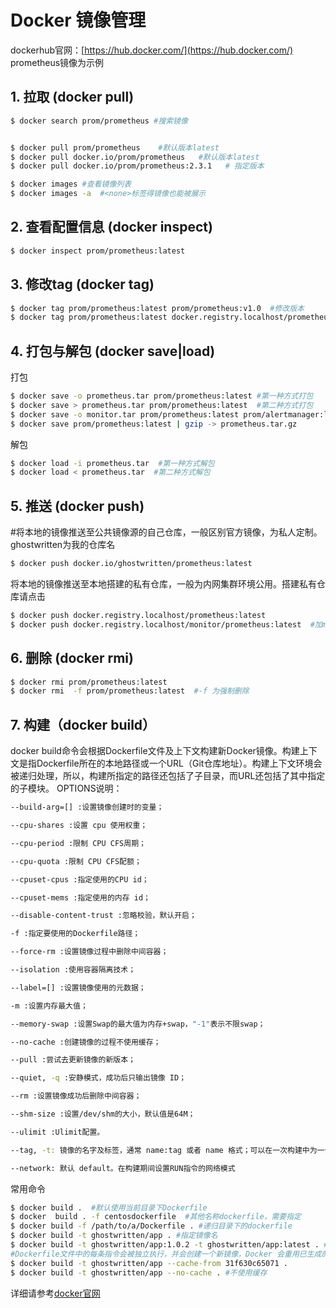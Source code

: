 #  Docker 镜像管理

dockerhub官网：[https://hub.docker.com/](https://hub.docker.com/)
prometheus镜像为示例
## 1. 拉取 (docker pull)

```bash
$ docker search prom/prometheus #搜索镜像
```

```bash

$ docker pull prom/prometheus    #默认版本latest
$ docker pull docker.io/prom/prometheus   #默认版本latest
$ docker pull docker.io/prom/prometheus:2.3.1   # 指定版本
```

```bash
$ docker images #查看镜像列表
$ docker images -a  #<none>标签得镜像也能被展示
```

## 2. 查看配置信息 (docker inspect)

```bash
$ docker inspect prom/prometheus:latest
```

## 3. 修改tag (docker tag)

```bash
$ docker tag prom/prometheus:latest prom/prometheus:v1.0  #修改版本
$ docker tag prom/prometheus:latest docker.registry.localhost/prometheus:latest #修改仓库名，修改自己的私有仓库docker.registry.localhost（自定义）


```

## 4. 打包与解包 (docker save|load)
打包
```bash
$ docker save -o prometheus.tar prom/prometheus:latest #第一种方式打包
$ docker save > prometheus.tar prom/prometheus:latest  #第二种方式打包
$ docker save -o monitor.tar prom/prometheus:latest prom/alertmanager:latest # 多个镜像打包
$ docker save prom/prometheus:latest | gzip -> prometheus.tar.gz
```
解包

```bash
$ docker load -i prometheus.tar  #第一种方式解包
$ docker load < prometheus.tar  #第二种方式解包
```

## 5. 推送 (docker push)
#将本地的镜像推送至公共镜像源的自己仓库，一般区别官方镜像，为私人定制。ghostwritten为我的仓库名

```bash
$ docker push docker.io/ghostwritten/prometheus:latest  
```

将本地的镜像推送至本地搭建的私有仓库，一般为内网集群环境公用。搭建私有仓库请点击

```bash
$ docker push docker.registry.localhost/prometheus:latest  
$ docker push docker.registry.localhost/monitor/prometheus:latest  #加monitor tag方便区分镜像类型
```

## 6. 删除 (docker rmi)

```bash
$ docker rmi prom/prometheus:latest
$ docker rmi  -f prom/prometheus:latest  #-f 为强制删除
```

## 7. 构建（docker build）

docker build命令会根据Dockerfile文件及上下文构建新Docker镜像。构建上下文是指Dockerfile所在的本地路径或一个URL（Git仓库地址）。构建上下文环境会被递归处理，所以，构建所指定的路径还包括了子目录，而URL还包括了其中指定的子模块。
OPTIONS说明：

```bash
--build-arg=[] :设置镜像创建时的变量；

--cpu-shares :设置 cpu 使用权重；

--cpu-period :限制 CPU CFS周期；

--cpu-quota :限制 CPU CFS配额；

--cpuset-cpus :指定使用的CPU id；

--cpuset-mems :指定使用的内存 id；

--disable-content-trust :忽略校验，默认开启；

-f :指定要使用的Dockerfile路径；

--force-rm :设置镜像过程中删除中间容器；

--isolation :使用容器隔离技术；

--label=[] :设置镜像使用的元数据；

-m :设置内存最大值；

--memory-swap :设置Swap的最大值为内存+swap，"-1"表示不限swap；

--no-cache :创建镜像的过程不使用缓存；

--pull :尝试去更新镜像的新版本；

--quiet, -q :安静模式，成功后只输出镜像 ID；

--rm :设置镜像成功后删除中间容器；

--shm-size :设置/dev/shm的大小，默认值是64M；

--ulimit :Ulimit配置。

--tag, -t: 镜像的名字及标签，通常 name:tag 或者 name 格式；可以在一次构建中为一个镜像设置多个标签。

--network: 默认 default。在构建期间设置RUN指令的网络模式
```

常用命令
```bash
$ docker build .  #默认使用当前目录下Dockerfile
$ docker  build . -f centosdockerfile  #其他名称dockerfile，需要指定
$ docker build -f /path/to/a/Dockerfile . #递归目录下的dockerfile
$ docker build -t ghostwritten/app . #指定镜像名
$ docker build -t ghostwritten/app:1.0.2 -t ghostwritten/app:latest . #指定多个tag
#Dockerfile文件中的每条指令会被独立执行，并会创建一个新镜像，Docker 会重用已生成的中间镜像，以加速docker build的构建速度，也可以通过--cache-from指定
$ docker build -t ghostwritten/app --cache-from 31f630c65071 . 
$ docker build -t ghostwritten/app --no-cache . #不使用缓存
```
详细请参考[docker官网](https://docs.docker.com/engine/reference/commandline/build/)
